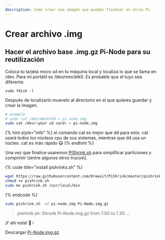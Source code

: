 ```yaml
---
description: Como crear una imagen que puedas flashear en otras Pi
---
```


# Crear archivo .img

## Hacer el archivo base .img.gz Pi-Node para su reutilización

Coloca tu tarjeta micro sd en tu máquina local y localiza lo que se llama en /dev. Para mi portátil es /dev/mmcblk0. Es probable que el tuyo sea diferente.

```text
sudo fdisk -l
```

Después de localizarlo muevelo al directorio en el que quieres guardar y crear la imagen.

```bash
# example
# sudo cat /dev/mmcblk0 > pi-node.img
sudo cat /dev/<your sd card> > pi-node.img
```

{% hint style="info" %}
el comando cat es mejor que dd para esto. cat usará todos los núcleos cpu de sus sistemas, mientras que dd usa un núcleo. cat es más rápido 🙀
{% endhint %}

Una vez que finalice usaremos [PiShrink.sh](https://github.com/Drewsif/PiShrink) para simplificar particiones y comprimir \\(entre algunos otros trucos\\).

{% code title="install pishrinks.sh" %}
```bash
wget https://raw.githubusercontent.com/Drewsif/PiShrink/master/pishrink.sh
chmod +x pishrink.sh
sudo mv pishrink.sh /usr/local/bin
```
{% endcode %}

```bash
sudo pishrink.sh -aZ pi-node.img Pi-Node.img.gz
```

> pishrink.sh: Shrunk Pi-Node.img.gz from 7.5G to 1.3G ...

¡Y ahí esta! 🧙♂

Descargar [Pi-Node.img.gz](https://mainnet.adamantium.online/Pi-Node.img.gz)

